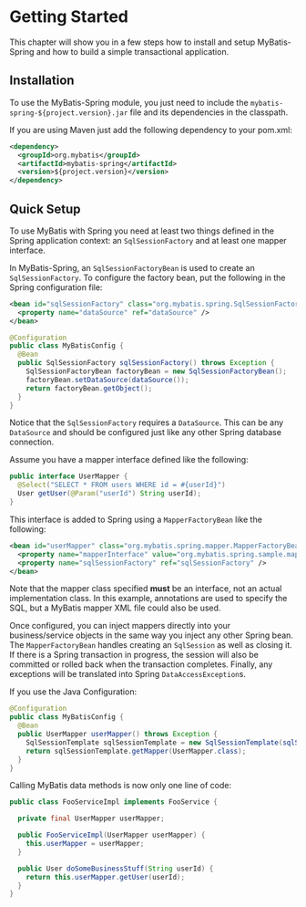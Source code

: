 <a name="Getting_Started"></a>
# Getting Started

This chapter will show you in a few steps how to install and setup MyBatis-Spring and how to build a simple transactional application.

## Installation

To use the MyBatis-Spring module, you just need to include the `mybatis-spring-${project.version}.jar` file and its dependencies in the classpath.

If you are using Maven just add the following dependency to your pom.xml:

```xml
<dependency>
  <groupId>org.mybatis</groupId>
  <artifactId>mybatis-spring</artifactId>
  <version>${project.version}</version>
</dependency>
```

## Quick Setup

To use MyBatis with Spring you need at least two things defined in the Spring application context:
an `SqlSessionFactory` and at least one mapper interface.

In MyBatis-Spring, an `SqlSessionFactoryBean` is used to create an `SqlSessionFactory`. To configure the factory bean, put the following in the Spring configuration file:

```xml
<bean id="sqlSessionFactory" class="org.mybatis.spring.SqlSessionFactoryBean">
  <property name="dataSource" ref="dataSource" />
</bean>
```

```java
@Configuration
public class MyBatisConfig {
  @Bean
  public SqlSessionFactory sqlSessionFactory() throws Exception {
    SqlSessionFactoryBean factoryBean = new SqlSessionFactoryBean();
    factoryBean.setDataSource(dataSource());
    return factoryBean.getObject();
  }
}
```

Notice that the `SqlSessionFactory` requires a `DataSource`.  This can be any `DataSource` and should be configured just like any other Spring database connection.

Assume you have a mapper interface defined like the following:

```java
public interface UserMapper {
  @Select("SELECT * FROM users WHERE id = #{userId}")
  User getUser(@Param("userId") String userId);
}
```

This interface is added to Spring using a `MapperFactoryBean` like the following:

```xml
<bean id="userMapper" class="org.mybatis.spring.mapper.MapperFactoryBean">
  <property name="mapperInterface" value="org.mybatis.spring.sample.mapper.UserMapper" />
  <property name="sqlSessionFactory" ref="sqlSessionFactory" />
</bean>
```

Note that the mapper class specified **must** be an interface, not an actual implementation class. In this example, annotations are used to specify the SQL, but a MyBatis mapper XML file could also be used.

Once configured, you can inject mappers directly into your business/service objects in the same way you inject any other Spring bean.
The `MapperFactoryBean` handles creating an `SqlSession` as well as closing it.
If there is a Spring transaction in progress, the session will also be committed or rolled back when the transaction completes.
Finally, any exceptions will be translated into Spring `DataAccessException`s.

If you use the Java Configuration:

```java
@Configuration
public class MyBatisConfig {
  @Bean
  public UserMapper userMapper() throws Exception {
    SqlSessionTemplate sqlSessionTemplate = new SqlSessionTemplate(sqlSessionFactory());
    return sqlSessionTemplate.getMapper(UserMapper.class);
  }
}
```

Calling MyBatis data methods is now only one line of code:

```java
public class FooServiceImpl implements FooService {

  private final UserMapper userMapper;

  public FooServiceImpl(UserMapper userMapper) {
    this.userMapper = userMapper;
  }

  public User doSomeBusinessStuff(String userId) {
    return this.userMapper.getUser(userId);
  }
}
```
